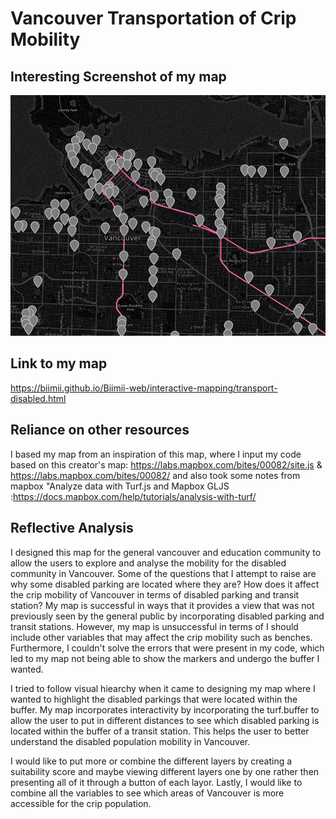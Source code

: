 # Vancouver Transportation of Crip Mobility
## Interesting Screenshot of my map
![](images/interesting-snapshot-transport-disabled.GIF)
## Link to my map
https://biimii.github.io/Biimii-web/interactive-mapping/transport-disabled.html
## Reliance on other resources
I based my map from an inspiration of this map, where I input my code based on this creator's map: https://labs.mapbox.com/bites/00082/site.js & https://labs.mapbox.com/bites/00082/ and also took some notes from mapbox "Analyze data with Turf.js and Mapbox GLJS :https://docs.mapbox.com/help/tutorials/analysis-with-turf/
## Reflective Analysis

I designed this map for the general vancouver and education community to allow the users to explore and analyse the mobility for the disabled community in Vancouver. Some of the questions that I attempt to raise are why some disabled parking are located where they are? How does it affect the crip mobility of Vancouver in terms of disabled parking and transit station?
My map is successful in ways that it provides a view that was not previously seen by the general public by incorporating disabled parking and transit stations. However, my map is unsuccessful in terms of I should include other variables that may affect the crip mobility such as benches. Furthermore, I couldn't solve the errors that were present in my code, which led to my map not being able to show the markers and undergo the buffer I wanted.

I tried to follow visual hiearchy when it came to designing my map where I wanted to highlight the disabled parkings that were located within the buffer.
My map incorporates interactivity by incorporating the turf.buffer to allow the user to put in different distances to see which disabled parking is located within the buffer of a transit station. This helps the user to better understand the disabled population mobility in Vancouver.

I would like to put more or combine the different layers by creating a suitability score and maybe viewing different layers one by one rather then presenting all of it through a button of each layor. Lastly, I would like to combine all the variables to see which areas of Vancouver is more accessible for the crip population.

